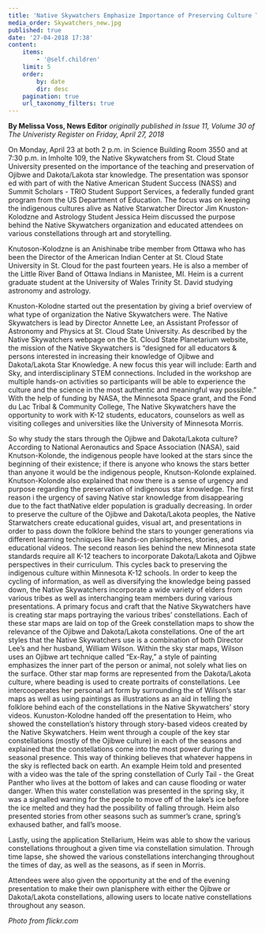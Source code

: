 ```yaml
---
title: 'Native Skywatchers Emphasize Importance of Preserving Culture Through The Stars'
media_order: Skywatchers_new.jpg
published: true
date: '27-04-2018 17:38'
content:
    items:
        - '@self.children'
    limit: 5
    order:
        by: date
        dir: desc
    pagination: true
    url_taxonomy_filters: true
---
```


**By Melissa Voss, News Editor** _originally published in Issue 11, Volume 30 of The Univeristy Register on Friday, April 27, 2018_

On Monday, April 23 at both 2 p.m. in Science Building Room 3550 and at 7:30 p.m. in Imholte 109, the Native Skywatchers from St. Cloud State University presented on the importance of the teaching and preservation of Ojibwe and Dakota/Lakota star knowledge. The presentation was sponsor ed with part of with the Native American Student Success (NASS) and Summit Scholars - TRIO Student Support Services, a federally funded grant program from the US Department of Education. The focus was on keeping the indigenous cultures alive as Native Starwatcher Director Jim Knuston-Kolodzne and Astrology Student Jessica Heim discussed the purpose behind the Native Skywatchers organization and educated attendees on various constellations through art and storytelling.

Knutoson-Kolodzne is an Anishinabe tribe member from Ottawa who has been the Director of the American Indian Center at St. Cloud State University in St. Cloud for the past fourteen years. He is also a member of the Little River Band of Ottawa Indians in Manistee, MI. Heim is a current graduate student at the University of Wales Trinity St. David studying astronomy and astrology.

Knuston-Kolodne started out the presentation by giving a brief overview of what type of organization the Native Skywatchers were. The Native Skywatchers is lead by Director Annette Lee, an Assistant Professor of Astronomy and Physics at St. Cloud State University. As described by the Native Skywatchers webpage on the St. Cloud State Planetarium website, the mission of the Native Skywatchers is “designed for all educators & persons interested in increasing their knowledge of Ojibwe and Dakota/Lakota Star Knowledge. A new focus this year will include: Earth and Sky, and interdisciplinary STEM connections. Included in the workshop are multiple hands-on activities so participants will be able to experience the culture and the science in the most authentic and meaningful way possible.” With the help of funding by NASA, the Minnesota Space grant, and the Fond du Lac Tribal & Community College, The Native Skywatchers have the opportunity to work with K-12 students, educators, counselors as well as visiting colleges and universities like the University of Minnesota Morris.

So why study the stars through the Ojibwe and Dakota/Lakota culture?  According to National Aeronautics and Space Association (NASA), said Knutson-Kolonde, the indigenous people have looked at the stars since the beginning of their existence; if there is anyone who knows the stars better than anyone it would be the indigenous people, Knutson-Kolonde explained.  
Knutson-Kolonde also explained that now there is a sense of urgency and purpose regarding the preservation of indigenous star knowledge.  The first reason i the urgency of saving Native star knowledge from disappearing due to the fact thatNative elder population is gradually decreasing.  In order to preserve the culture of the Ojibwe and Dakota/Lakota peoples, the Native Starwatchers create educational guides, visual art, and presentations in order to pass down the folklore behind the stars to younger generations via different learning techniques like hands-on planispheres, stories, and educational videos.  The second reason lies behind the new Minnesota state standards require all K-12 teachers to incorporate Dakota/Lakota and Ojibwe perspectives in their curriculum.  This cycles back to preserving the indigenous culture within Minnesota K-12 schools.  In order to keep the cycling of information, as well as diversifying the knowledge being passed down, the Native Skywatchers incorporate a wide variety of elders from various tribes as well as interchanging team members during various presentations.
A primary focus and craft that the Native Skywatchers have is creating star maps portraying the various tribes’ constellations. Each of these star maps are laid on top of the Greek constellation maps to show the relevance of the Ojibwe and Dakota/Lakota constellations.  One of the art styles that the Native Skywatchers use is a combination of both Director Lee’s and her husband, William Wilson. Within the sky star maps, Wilson uses an Ojibwe art technique called “Ex-Ray,” a style of painting emphasizes the inner part of the person or animal, not solely what lies on the surface.  Other star map forms are represented from the Dakota/Lakota culture, where beading is used to create portraits of constellations.  Lee intercooperates her personal art form by surrounding the of Wilson’s star maps as well as using paintings as illustrations as an aid in telling the folklore behind each of the constellations in the Native Skywatchers’ story videos.
Kunuston-Kolodne handed off the presentation to Heim, who showed the constellation’s history through story-based videos created by the Native Skywatchers.  Heim went through a couple of the key star constellations (mostly of the Ojibwe culture) in each of the seasons and explained that the constellations come into the most power during the seasonal presence.  This way of thinking believes that whatever happens in the sky is reflected back on earth.  An example Heim told and presented with a video was the tale of the spring constellation of Curly Tail - the Great Panther who lives at the bottom of lakes and can cause flooding or water danger.  When this water constellation was presented in the spring sky, it was a signalled warning for the people to move off of the lake’s ice before the ice melted and they had the possibility of falling through.  Heim also presented stories from other seasons such as summer’s crane, spring’s exhaused bather, and fall’s moose.  

Lastly, using the application Stellarium, Heim was able to show the various constellations throughout a given time via constellation simulation.  Through time lapse, she showed the various constellations interchanging throughout the times of day, as well as the seasons, as if seen in Morris.

Attendees were also given the opportunity at the end of the evening presentation to make their own planisphere with either the Ojibwe or Dakota/Lakota constellations, allowing users to locate native constellations throughout any season.

_Photo from flickr.com_